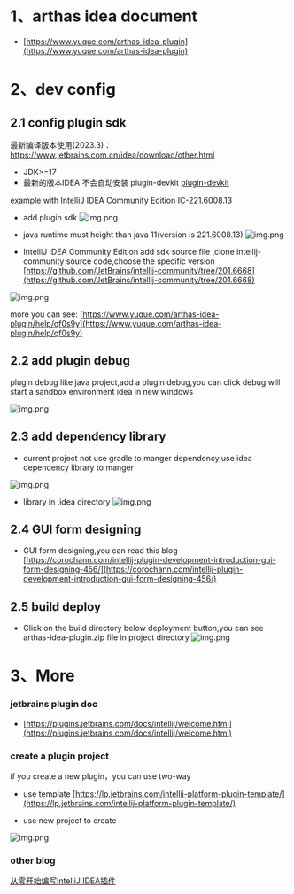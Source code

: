# 1、arthas idea document

- [https://www.yuque.com/arthas-idea-plugin](https://www.yuque.com/arthas-idea-plugin)

# 2、dev config

## 2.1 config plugin sdk

最新编译版本使用(2023.3)： https://www.jetbrains.com.cn/idea/download/other.html
- JDK>=17
- 最新的版本IDEA 不会自动安装 plugin-devkit [plugin-devkit](https://plugins.jetbrains.com/plugin/22851-plugin-devkit)

example with IntelliJ IDEA Community Edition IC-221.6008.13

- add plugin sdk
  ![img.png](image/add-plugin-sdk.png)

- java runtime must height than java 11(version is 221.6008.13)
  ![img.png](image/set-up-sdk.png)

- IntelliJ IDEA Community Edition add sdk source file ,clone intellij-community source code,choose the specific version [https://github.com/JetBrains/intellij-community/tree/201.6668](https://github.com/JetBrains/intellij-community/tree/201.6668)

![img.png](image/add-source-code.png)

more you can
see: [https://www.yuque.com/arthas-idea-plugin/help/qf0s9y](https://www.yuque.com/arthas-idea-plugin/help/qf0s9y)

## 2.2 add plugin debug

plugin debug like java project,add a plugin debug,you can click debug will start a sandbox environment idea in new
windows

![img.png](image/plugin-debug.png)

## 2.3 add dependency library

- current project not use gradle to manger dependency,use idea dependency library to manger

![img.png](image/add-lib.png)

- library in .idea directory
  ![img.png](image/lib.png)

## 2.4 GUI form designing

- GUI form designing,you can read this blog
  [https://corochann.com/intellij-plugin-development-introduction-gui-form-designing-456/](https://corochann.com/intellij-plugin-development-introduction-gui-form-designing-456/)

## 2.5 build deploy

- Click on the build directory below deployment button,you can see arthas-idea-plugin.zip file in project directory
  ![img.png](image/build-deployment.png)

# 3、More

### jetbrains plugin doc

- [https://plugins.jetbrains.com/docs/intellij/welcome.html](https://plugins.jetbrains.com/docs/intellij/welcome.html)

### create a plugin  project

if you create a new plugin，you can use two-way

- use
  template [https://lp.jetbrains.com/intellij-platform-plugin-template/](https://lp.jetbrains.com/intellij-platform-plugin-template/)

- use new project to create

![img.png](image/new-proejct.png)

### other blog

[从零开始编写IntelliJ IDEA插件](https://juejin.cn/post/6844904058625474573)

